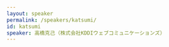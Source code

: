 ```yaml
---
layout: speaker
permalink: /speakers/katsumi/
id: katsumi
speaker: 高橋克己（株式会社KDDIウェブコミュニケーションズ）
---
```

